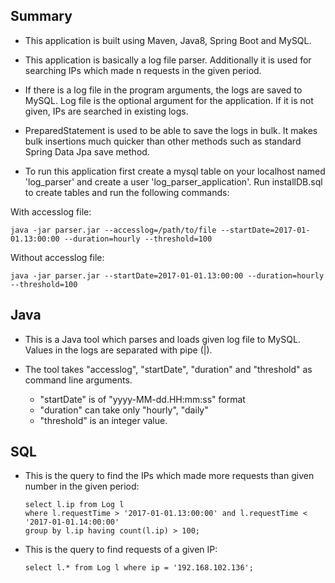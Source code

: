 Summary
-------
- This application is built using Maven, Java8, Spring Boot and MySQL.

- This application is basically a log file parser. Additionally it is used for searching IPs which made n requests in the given period.

- If there is a log file in the program arguments, the logs are saved to MySQL.
Log file is the optional argument for the application. If it is not given, IPs are searched in existing logs.

- PreparedStatement is used to be able to save the logs in bulk. It makes bulk insertions much quicker than other methods such as standard Spring Data Jpa save method.

- To run this application first create a mysql table on your localhost named 'log_parser' and create a user 'log_parser_application'.
Run installDB.sql to create tables and run the following commands:

With accesslog file:

    java -jar parser.jar --accesslog=/path/to/file --startDate=2017-01-01.13:00:00 --duration=hourly --threshold=100

Without accesslog file:

    java -jar parser.jar --startDate=2017-01-01.13:00:00 --duration=hourly --threshold=100


Java
----
- This is a Java tool which parses and loads given log file to MySQL. Values in the logs are separated with pipe (|).

- The tool takes "accesslog", "startDate", "duration" and "threshold" as command line arguments.
    - "startDate" is of "yyyy-MM-dd.HH:mm:ss" format
    - "duration" can take only "hourly", "daily"
    - "threshold" is an integer value.

SQL
---

- This is the query to find the IPs which made more requests than given number in the given period:

      select l.ip from Log l 
      where l.requestTime > '2017-01-01.13:00:00' and l.requestTime < '2017-01-01.14:00:00'
      group by l.ip having count(l.ip) > 100;

- This is the query to find requests of a given IP:

      select l.* from Log l where ip = '192.168.102.136';
